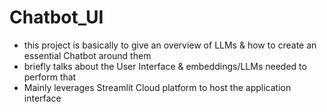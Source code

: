# Chatbot_UI
- this project is basically to give an overview of LLMs & how to create an essential Chatbot around them
- briefly talks about the User Interface & embeddings/LLMs needed to perform that
- Mainly leverages Streamlit Cloud platform to host the application interface
